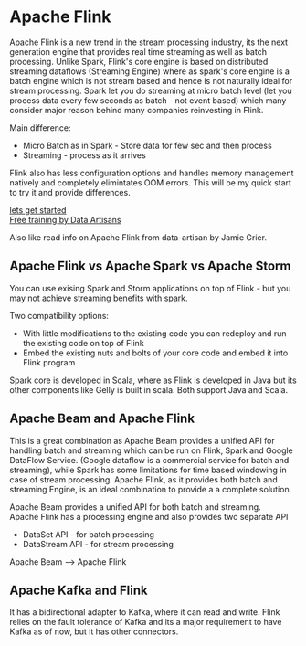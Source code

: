 # Apache Flink

Apache Flink is a new trend in the stream processing industry, its the next generation engine that provides real time streaming as well as batch processing. Unlike Spark, Flink's core engine is based on distributed streaming dataflows (Streaming Engine) where as spark's core engine is a batch engine which is not stream based and hence is not naturally ideal for stream processing. Spark let you do streaming at micro batch level (let you process data every few seconds as batch - not event based) which many consider major reason behind many companies reinvesting in Flink. 

Main difference:   
* Micro Batch as in Spark - Store data for few sec and then process
* Streaming - process as it arrives 

Flink also has less configuration options and handles memory management natively and completely elimintates OOM errors. This will be my quick start to try it and provide differences.

[lets get started](http://www.slideshare.net/sbaltagi/stepbystep-introduction-to-apache-flink)   
[Free training by Data Artisans](http://dataartisans.github.io/flink-training)



Also like read info on Apache Flink from data-artisan by Jamie Grier.

## Apache Flink vs Apache Spark vs Apache Storm
You can use exising Spark and Storm applications on top of Flink - but you may not achieve streaming benefits with spark.   

Two compatibility options:   
* With little modifications to the existing code you can redeploy and run the existing code on top of Flink
* Embed the existing nuts and bolts of your core code and embed it into Flink program

Spark core is developed in Scala, where as Flink is developed in Java but its other components like Gelly is built in scala. Both support Java and Scala.

## Apache Beam and Apache Flink
This is a great combination as Apache Beam provides a unified API for handling batch and streaming which can be run on Flink, Spark and Google DataFlow Service. (Google dataflow is a commercial service for batch and streaming), while Spark has some limitations for time based windowing in case of stream processing. Apache Flink, as it provides both batch and streaming Engine, is an ideal combination to provide a a complete solution.

Apache Beam provides a unified API for both batch and streaming.   
Apache Flink has a processing engine and also provides two separate API   
* DataSet API - for batch processing
* DataStream API - for stream processing 

Apache Beam --> Apache Flink 

## Apache Kafka and Flink
It has a bidirectional adapter to Kafka, where it can read and write.
Flink relies on the fault tolerance of Kafka and its a major requirement to have Kafka as of now, but it has other connectors.
